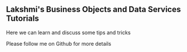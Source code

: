 ## Lakshmi's Business Objects and Data Services Tutorials

Here we can learn and discuss some tips and tricks

Please follow me on Github for more details

